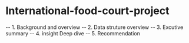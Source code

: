 # International-food-court-project

-- 1. Background and overview 
-- 2. Data struture overview 
-- 3. Excutive summary 
-- 4. insight Deep dive
-- 5. Recommendation 
